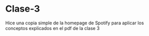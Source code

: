# Clase-3
Hice una copia simple de la homepage de Spotify para aplicar los conceptos explicados en el pdf de la clase 3
